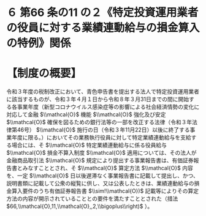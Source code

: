 # ６ 第66 条の11 の２《特定投資運用業者の役員に対する業績連動給与の損金算入の特例》関係

# 【制度の概要】

令和３年度の税制改正において、青色申告書を提出する法人で特定投資運用業者に該当するものが、令和３年４月１日から令和８年３月31日までの間に開始する各事業年度（新型コロナウイルス感染症等の影響による社会経済情勢の変化に対応して金融 $\\mathcal{O}$ 機能 $\\mathcal{O}$ 強化及び安定 $\\mathcal{O}$ 確保を図るための銀行法等の一部を改正する法律（令和３年法律第46号） $\\mathcal{O}$ 施行の日（令和３年11月22日）以後に終了する事業年度に限る。）においてその業務執行役員に対して特定業績連動給与を支給する場合には、そ $\\mathcal{O}$ 特定業績連動給与に係る役員給与 $\\mathcal{O}$ 損金不算入制度 $\\mathcal{O}$ 適用については、その法人が金融商品取引法 $\\mathcal{O}$ 規定により提出する事業報告書は、有価証券報告書とみなすこととされ、そ $\\mathcal{O}$ 算定方法 $\\mathcal{O}$ 内容を、一定 $\\mathcal{O}$ 日以後遅滞なく事業報告書に記載して提出し、かつ、説明書類に記載して公衆の縦覧に供し、又は公表したときは、業績連動給与の損金算入要件のうち有価証券報告書 $\\sim!\\mathcal{O})$ 記載等によりその算定方法の内容が開示されていることとの要件を満たすこととされた（措法 $66,\\mathcal{O},11,\\mathcal{O},,2,\\bigoplus\\right)$ ）。